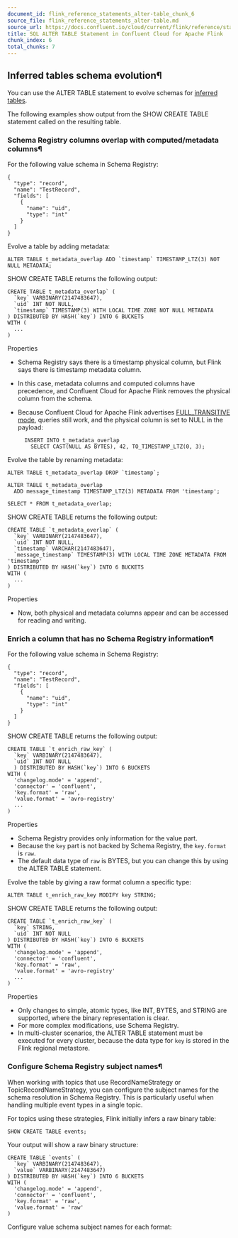 ```yaml
---
document_id: flink_reference_statements_alter-table_chunk_6
source_file: flink_reference_statements_alter-table.md
source_url: https://docs.confluent.io/cloud/current/flink/reference/statements/alter-table.html
title: SQL ALTER TABLE Statement in Confluent Cloud for Apache Flink
chunk_index: 6
total_chunks: 7
---
```


## Inferred tables schema evolution¶

You can use the ALTER TABLE statement to evolve schemas for [inferred tables](../sql-examples.html#flink-sql-examples-inferred-tables).

The following examples show output from the SHOW CREATE TABLE statement called on the resulting table.

### Schema Registry columns overlap with computed/metadata columns¶

For the following value schema in Schema Registry:

    {
      "type": "record",
      "name": "TestRecord",
      "fields": [
        {
          "name": "uid",
          "type": "int"
        }
      ]
    }

Evolve a table by adding metadata:

    ALTER TABLE t_metadata_overlap ADD `timestamp` TIMESTAMP_LTZ(3) NOT NULL METADATA;

SHOW CREATE TABLE returns the following output:

    CREATE TABLE t_metadata_overlap` (
      `key` VARBINARY(2147483647),
      `uid` INT NOT NULL,
      `timestamp` TIMESTAMP(3) WITH LOCAL TIME ZONE NOT NULL METADATA
    ) DISTRIBUTED BY HASH(`key`) INTO 6 BUCKETS
    WITH (
      ...
    )

Properties

* Schema Registry says there is a timestamp physical column, but Flink says there is timestamp metadata column.

* In this case, metadata columns and computed columns have precedence, and Confluent Cloud for Apache Flink removes the physical column from the schema.

* Because Confluent Cloud for Apache Flink advertises [FULL_TRANSITIVE mode](../../../sr/fundamentals/schema-evolution.html#sr-compatibility-types), queries still work, and the physical column is set to NULL in the payload:

        INSERT INTO t_metadata_overlap
          SELECT CAST(NULL AS BYTES), 42, TO_TIMESTAMP_LTZ(0, 3);

Evolve the table by renaming metadata:

    ALTER TABLE t_metadata_overlap DROP `timestamp`;

    ALTER TABLE t_metadata_overlap
      ADD message_timestamp TIMESTAMP_LTZ(3) METADATA FROM 'timestamp';

    SELECT * FROM t_metadata_overlap;

SHOW CREATE TABLE returns the following output:

    CREATE TABLE `t_metadata_overlap` (
      `key` VARBINARY(2147483647),
      `uid` INT NOT NULL,
      `timestamp` VARCHAR(2147483647),
      `message_timestamp` TIMESTAMP(3) WITH LOCAL TIME ZONE METADATA FROM 'timestamp'
    ) DISTRIBUTED BY HASH(`key`) INTO 6 BUCKETS
    WITH (
      ...
    )

Properties

* Now, both physical and metadata columns appear and can be accessed for reading and writing.

### Enrich a column that has no Schema Registry information¶

For the following value schema in Schema Registry:

    {
      "type": "record",
      "name": "TestRecord",
      "fields": [
        {
          "name": "uid",
          "type": "int"
        }
      ]
    }

SHOW CREATE TABLE returns the following output:

    CREATE TABLE `t_enrich_raw_key` (
      `key` VARBINARY(2147483647),
      `uid` INT NOT NULL
      ) DISTRIBUTED BY HASH(`key`) INTO 6 BUCKETS
    WITH (
      'changelog.mode' = 'append',
      'connector' = 'confluent',
      'key.format' = 'raw',
      'value.format' = 'avro-registry'
      ...
    )

Properties

* Schema Registry provides only information for the value part.
* Because the `key` part is not backed by Schema Registry, the `key.format` is `raw`.
* The default data type of `raw` is BYTES, but you can change this by using the ALTER TABLE statement.

Evolve the table by giving a raw format column a specific type:

    ALTER TABLE t_enrich_raw_key MODIFY key STRING;

SHOW CREATE TABLE returns the following output:

    CREATE TABLE `t_enrich_raw_key` (
      `key` STRING,
      `uid` INT NOT NULL
    ) DISTRIBUTED BY HASH(`key`) INTO 6 BUCKETS
    WITH (
      'changelog.mode' = 'append',
      'connector' = 'confluent',
      'key.format' = 'raw',
      'value.format' = 'avro-registry'
      ...
    )

Properties

* Only changes to simple, atomic types, like INT, BYTES, and STRING are supported, where the binary representation is clear.
* For more complex modifications, use Schema Registry.
* In multi-cluster scenarios, the ALTER TABLE statement must be executed for every cluster, because the data type for `key` is stored in the Flink regional metastore.

### Configure Schema Registry subject names¶

When working with topics that use RecordNameStrategy or TopicRecordNameStrategy, you can configure the subject names for the schema resolution in Schema Registry. This is particularly useful when handling multiple event types in a single topic.

For topics using these strategies, Flink initially infers a raw binary table:

    SHOW CREATE TABLE events;

Your output will show a raw binary structure:

    CREATE TABLE `events` (
      `key` VARBINARY(2147483647),
      `value` VARBINARY(2147483647)
    ) DISTRIBUTED BY HASH(`key`) INTO 6 BUCKETS
    WITH (
      'changelog.mode' = 'append',
      'connector' = 'confluent',
      'key.format' = 'raw',
      'value.format' = 'raw'
    )

Configure value schema subject names for each format:
